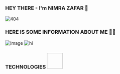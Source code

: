 ### HEY THERE - I'm NIMRA ZAFAR  👋


![404]( https://user-images.githubusercontent.com/75243548/173020659-5ecf9886-eeb8-4431-b01b-b254e2d3e0d3.gif) 


### HERE IS SOME INFORMATION ABOUT ME 💁🏻

![image](https://user-images.githubusercontent.com/75243548/173019656-b185fb78-3f17-40a4-afb5-2dccb18b9967.png)                ![hi](https://user-images.githubusercontent.com/75243548/173044864-3f272dda-81d4-4f22-b3c4-26dd2bd71310.gif)

### TECHNOLOGIES  <img technogogy="(https://user-images.githubusercontent.com/75243548/173046449-aba799f7-092c-4a3b-a37f-1431c717b0cb.png)" width="50" height="50">




